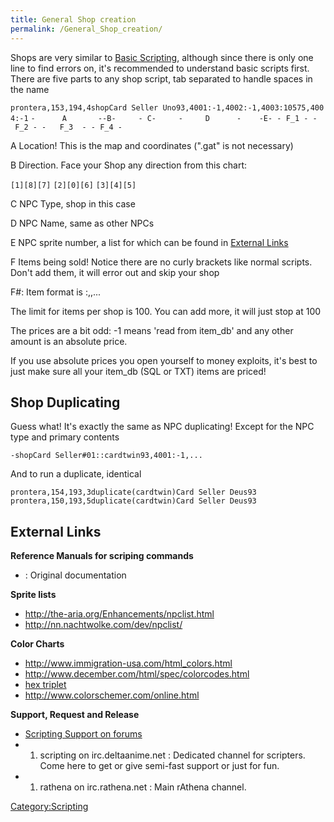 ```yaml
---
title: General Shop creation
permalink: /General_Shop_creation/
---
```


Shops are very similar to [Basic Scripting](/Basic_Scripting "wikilink"), although since there is only one line to find errors on, it's recommended to understand basic scripts first.
There are five parts to any shop script, tab separated to handle spaces in the name

`prontera,153,194,4`<TAB>`shop`<TAB>`Card Seller Uno`<TAB>`93,4001:-1,4002:-1,4003:10575,4004:-1`
`-      A       --B-     - C-     -     D      -    -E- - F_1 - - F_2 - -   F_3  - - F_4 -`

A
Location! This is the map and coordinates (".gat" is not necessary)

B
Direction. Face your Shop any direction from this chart:

`[1][8][7]`
`[2][0][6]`
`[3][4][5]`

C
NPC Type, shop in this case

D
NPC Name, same as other NPCs

E
NPC sprite number, a list for which can be found in [External Links](/#External_Links "wikilink")

F
Items being sold! Notice there are no curly brackets like normal scripts. Don't add them, it will error out and skip your shop

<!-- -->

F\#: Item format is <ItemID>:<price>,<ItemID>,<price>...

The limit for items per shop is 100. You can add more, it will just stop at 100

The prices are a bit odd: -1 means 'read from item_db' and any other amount is an absolute price.

If you use absolute prices you open yourself to money exploits, it's best to just make sure all your item_db (SQL or TXT) items are priced!

Shop Duplicating
----------------

Guess what! It's exactly the same as NPC duplicating! Except for the NPC type and primary contents

`-`<TAB>`shop`<TAB>`Card Seller#01::cardtwin`<TAB>`93,4001:-1,...`

And to run a duplicate, identical

`prontera,154,193,3`<TAB>`duplicate(cardtwin)`<TAB>`Card Seller Deus`<TAB>`93`
`prontera,150,193,5`<TAB>`duplicate(cardtwin)`<TAB>`Card Seller Deus`<TAB>`93`

External Links
--------------

**Reference Manuals for scriping commands**

-   : Original documentation

**Sprite lists**

-   <http://the-aria.org/Enhancements/npclist.html>
-   <http://nn.nachtwolke.com/dev/npclist/>

**Color Charts**

-   <http://www.immigration-usa.com/html_colors.html>
-   <http://www.december.com/html/spec/colorcodes.html>
-   [hex triplet](/wikipedia:Hex_triplet "wikilink")
-   <http://www.colorschemer.com/online.html>

**Support, Request and Release**

-   [Scripting Support on forums](http://rathena.org/board/forum/30-scripting-support/)
-   1.  scripting on irc.deltaanime.net : Dedicated channel for scripters. Come here to get or give semi-fast support or just for fun.
-   1.  rathena on irc.rathena.net : Main rAthena channel.

[Category:Scripting](/Category:Scripting "wikilink")